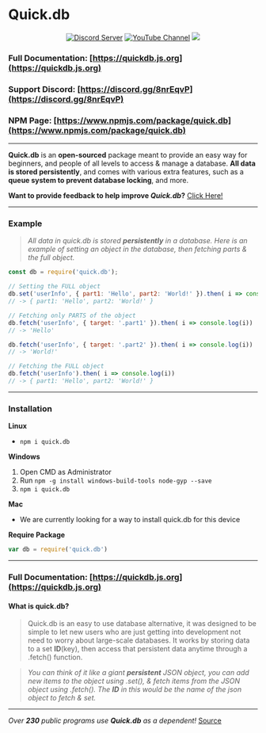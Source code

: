 

Quick.db 
========

<div align="center">
    <p>
        <a href="https://discord.io/plexidev"><img src="https://discordapp.com/api/guilds/343572980351107077/embed.png" alt="Discord Server" /></a>
        <a href="http://www.youtube.com/subscription_center?add_user=TrueXPixels"><img src="https://img.shields.io/badge/Subscribe-YouTube-red.svg" alt="YouTube Channel" /></a>
        <a href="https://npm-stat.com/charts.html?package=quick.db"><img src="https://img.shields.io/badge/Downloads-14k+-brightgreen.svg"></a>
    </p>
</div> 

### Full Documentation: [https://quickdb.js.org](https://quickdb.js.org)
### Support Discord: [https://discord.gg/8nrEqvP](https://discord.gg/8nrEqvP)
### NPM Page: [https://www.npmjs.com/package/quick.db](https://www.npmjs.com/package/quick.db)

---

**Quick.db** is an **open-sourced** package meant to provide an easy way for beginners, and people of all levels to access & manage a database. **All data is stored persistently**, and comes with various extra features, such as a **queue system to prevent database locking**, and more.

**Want to provide feedback to help improve *Quick.db*?** [Click Here!](https://goo.gl/forms/KgjhQdWrztUfwHLB2)

---

### Example

> *All data in quick.db is stored **persistently** in a database. Here is an example of setting an object in the database, then fetching parts & the full object.*

```js
const db = require('quick.db');

// Setting the FULL object
db.set('userInfo', { part1: 'Hello', part2: 'World!' }).then( i => console.log(i))
// -> { part1: 'Hello', part2: 'World!' }

// Fetching only PARTS of the object
db.fetch('userInfo', { target: '.part1' }).then( i => console.log(i)) 
// -> 'Hello'

db.fetch('userInfo', { target: '.part2' }).then( i => console.log(i)) 
// -> 'World!'

// Fetching the FULL object
db.fetch('userInfo').then( i => console.log(i))
// -> { part1: 'Hello', part2: 'World!' }
```

---

### Installation

**Linux**
- `npm i quick.db`

**Windows**
1. Open CMD as Administrator
2. Run `npm -g install windows-build-tools node-gyp --save`
3. `npm i quick.db`

**Mac**
- We are currently looking for a way to install quick.db for this device

**Require Package**
```js
var db = require('quick.db')
```

---

### Full Documentation: [https://quickdb.js.org](https://quickdb.js.org)

#### What is quick.db?

> Quick.db is an easy to use database alternative, it was designed to be simple to let new users who are just getting into development not need to worry about large-scale databases.
It works by storing data to a set **ID**(key), then access that persistent data anytime through a .fetch() function.

> *You can think of it like a giant **persistent** JSON object, you can add new items to the object using .set(), & fetch items from the JSON object using .fetch(). The **ID** in this would be the name of the json object to fetch & set.*

---

*Over **230** public programs use **Quick.db** as a dependent!* [Source](https://github.com/TrueXPixels/quick.db/network/dependents)
